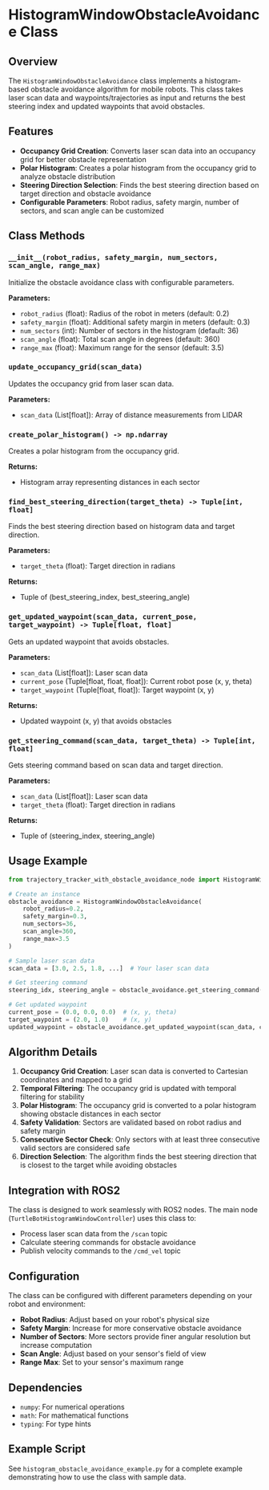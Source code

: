 # HistogramWindowObstacleAvoidance Class

## Overview

The `HistogramWindowObstacleAvoidance` class implements a histogram-based obstacle avoidance algorithm for mobile robots. This class takes laser scan data and waypoints/trajectories as input and returns the best steering index and updated waypoints that avoid obstacles.

## Features

- **Occupancy Grid Creation**: Converts laser scan data into an occupancy grid for better obstacle representation
- **Polar Histogram**: Creates a polar histogram from the occupancy grid to analyze obstacle distribution
- **Steering Direction Selection**: Finds the best steering direction based on target direction and obstacle avoidance
- **Configurable Parameters**: Robot radius, safety margin, number of sectors, and scan angle can be customized

## Class Methods

### `__init__(robot_radius, safety_margin, num_sectors, scan_angle, range_max)`

Initialize the obstacle avoidance class with configurable parameters.

**Parameters:**
- `robot_radius` (float): Radius of the robot in meters (default: 0.2)
- `safety_margin` (float): Additional safety margin in meters (default: 0.3)
- `num_sectors` (int): Number of sectors in the histogram (default: 36)
- `scan_angle` (float): Total scan angle in degrees (default: 360)
- `range_max` (float): Maximum range for the sensor (default: 3.5)

### `update_occupancy_grid(scan_data)`

Updates the occupancy grid from laser scan data.

**Parameters:**
- `scan_data` (List[float]): Array of distance measurements from LIDAR

### `create_polar_histogram() -> np.ndarray`

Creates a polar histogram from the occupancy grid.

**Returns:**
- Histogram array representing distances in each sector

### `find_best_steering_direction(target_theta) -> Tuple[int, float]`

Finds the best steering direction based on histogram data and target direction.

**Parameters:**
- `target_theta` (float): Target direction in radians

**Returns:**
- Tuple of (best_steering_index, best_steering_angle)

### `get_updated_waypoint(scan_data, current_pose, target_waypoint) -> Tuple[float, float]`

Gets an updated waypoint that avoids obstacles.

**Parameters:**
- `scan_data` (List[float]): Laser scan data
- `current_pose` (Tuple[float, float, float]): Current robot pose (x, y, theta)
- `target_waypoint` (Tuple[float, float]): Target waypoint (x, y)

**Returns:**
- Updated waypoint (x, y) that avoids obstacles

### `get_steering_command(scan_data, target_theta) -> Tuple[int, float]`

Gets steering command based on scan data and target direction.

**Parameters:**
- `scan_data` (List[float]): Laser scan data
- `target_theta` (float): Target direction in radians

**Returns:**
- Tuple of (steering_index, steering_angle)

## Usage Example

```python
from trajectory_tracker_with_obstacle_avoidance_node import HistogramWindowObstacleAvoidance

# Create an instance
obstacle_avoidance = HistogramWindowObstacleAvoidance(
    robot_radius=0.2,
    safety_margin=0.3,
    num_sectors=36,
    scan_angle=360,
    range_max=3.5
)

# Sample laser scan data
scan_data = [3.0, 2.5, 1.8, ...]  # Your laser scan data

# Get steering command
steering_idx, steering_angle = obstacle_avoidance.get_steering_command(scan_data, target_theta)

# Get updated waypoint
current_pose = (0.0, 0.0, 0.0)  # (x, y, theta)
target_waypoint = (2.0, 1.0)    # (x, y)
updated_waypoint = obstacle_avoidance.get_updated_waypoint(scan_data, current_pose, target_waypoint)
```

## Algorithm Details

1. **Occupancy Grid Creation**: Laser scan data is converted to Cartesian coordinates and mapped to a grid
2. **Temporal Filtering**: The occupancy grid is updated with temporal filtering for stability
3. **Polar Histogram**: The occupancy grid is converted to a polar histogram showing obstacle distances in each sector
4. **Safety Validation**: Sectors are validated based on robot radius and safety margin
5. **Consecutive Sector Check**: Only sectors with at least three consecutive valid sectors are considered safe
6. **Direction Selection**: The algorithm finds the best steering direction that is closest to the target while avoiding obstacles

## Integration with ROS2

The class is designed to work seamlessly with ROS2 nodes. The main node (`TurtleBotHistogramWindowController`) uses this class to:

- Process laser scan data from the `/scan` topic
- Calculate steering commands for obstacle avoidance
- Publish velocity commands to the `/cmd_vel` topic

## Configuration

The class can be configured with different parameters depending on your robot and environment:

- **Robot Radius**: Adjust based on your robot's physical size
- **Safety Margin**: Increase for more conservative obstacle avoidance
- **Number of Sectors**: More sectors provide finer angular resolution but increase computation
- **Scan Angle**: Adjust based on your sensor's field of view
- **Range Max**: Set to your sensor's maximum range

## Dependencies

- `numpy`: For numerical operations
- `math`: For mathematical functions
- `typing`: For type hints

## Example Script

See `histogram_obstacle_avoidance_example.py` for a complete example demonstrating how to use the class with sample data. 